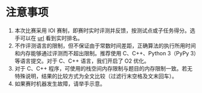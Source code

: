 # 注意事项

<ol class="info"> 

<li>本次比赛采用 IOI 赛制，即赛时实时评测并反馈，按测试点或子任务得分。选手可以在 <a href="">url</a> 看到实时排名。</li>

<li>不作评测语言的限制，但不保证由于常数时间差距，正确算法的执行所用时间和内存能够通过评测而不超出限制。推荐使用 C、C++、Python 3（PyPy 3）等语言提交。对于 C、C++ 语言，我们开启了 O2 优化。</li>

<li>对于 C、C++ 程序，可使用的栈空间内存限制与题目的内存限制一致。若无特殊说明，结果的比较方式为全文比较（过滤行末空格及文末回车）。</li>

<li>如果赛时机器发生故障，请举手示意。</li>

</ol> 
